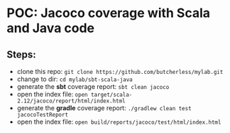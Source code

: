 # POC: Jacoco coverage with Scala and Java code

## Steps:

* clone this repo: `git clone https://github.com/butcherless/mylab.git`
* change to dir: `cd mylab/sbt-scala-java`
* generate the **sbt** coverage report: `sbt clean jacoco`
* open the index file: `open target/scala-2.12/jacoco/report/html/index.html`
* generate the **gradle** coverage report: `./gradlew clean test jacocoTestReport`
* open the index file: `open build/reports/jacoco/test/html/index.html`
